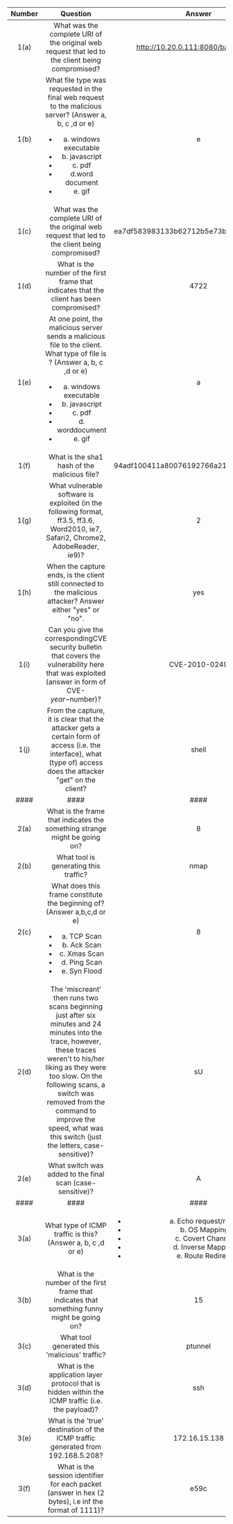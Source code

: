 | Number        | Question      | Answer        | Score |
| :-------------: | :-------------: | :-------------: | :-------------: |
| 1(a) | What was the complete URI of the original web request that led to the client being compromised? | http://10.20.0.111:8080/banking.htm | 1 |
| 1(b) | What file type was requested in the final web request to the malicious server? (Answer a, b, c ,d or e) <ul><li>a. windows executable</li><li>b. javascript</li><li>c. pdf</li><li>d.word document</li><li>e. gif | e | 2 |
| 1(c) | What was the complete URI of the original web request that led to the client being compromised? | ea7df583983133b62712b5e73bffbcd45cc53736 | 2 |
| 1(d) | What is the number of the first frame that indicates that the client has been compromised? | 4722 | 3 |
| 1(e) | At one point, the malicious server sends a malicious file to the client. What type of file is ? (Answer a, b, c ,d or e) <ul><li>a. windows executable</li><li>b. javascript</li><li>c. pdf</li><li>d. worddocument</li><li>e. gif</li></ul> | a | 2 |
| 1(f) | What is the sha1 hash of the malicious file? | 94adf100411a80076192766a214e0ff92da13ab7 | 2 |
| 1(g) | What vulnerable software is exploited (in the following format, ff3.5, ff3.6, Word2010, ie7, Safari2, Chrome2, AdobeReader, ie9)? | 2 |
| 1(h) | When the capture ends, is the client still connected to the malicious attacker? Answer either "yes" or "no". | yes | 2 |
| 1(i) | Can you give the correspondingCVE security bulletin that covers the vulnerability here that was exploited (answer in form of CVE-$year-$number)? | CVE-2010-0249 | 2 |
| 1(j) |  From the capture, it is clear that the attacker gets a certain form of access (i.e. the interface), what (type of) access does the attacker "get" on the client? | shell | 2 |
| #### | #### | #### | #### |
| 2(a) | What is the frame that indicates the something strange might be going on? | 8 | 2 |
| 2(b) | What tool is generating this traffic? | nmap | 1 |
| 2(c) | What does this frame constitute the beginning of? (Answer a,b,c,d or e) <ul><li>a. TCP Scan</li><li>b. Ack Scan</li><li>c. Xmas Scan</li><li>d. Ping Scan</li><li>e. Syn Flood</li></ul> | 8 | 1 |
| 2(d) | The 'miscreant' then runs two scans beginning just after six minutes and 24 minutes into the trace, however, these traces weren't to his/her liking as they were too slow. On the following scans, a switch was removed from the command to improve the speed, what was this switch (just the letters, case-sensitive)?  | sU | 3 |
| 2(e) | What switch was added to the final scan (case-sensitive)? | A | 3 |
| #### | #### | #### | #### |
| 3(a) | What type of ICMP traffic is this? (Answer a, b, c ,d or e) | <ul><li>a. Echo request/reply</li><li>b. OS Mapping</li><li>c. Covert Channel</li><li>d. Inverse Mapping</li><li>e. Route Redirect</li></ul> | c | 1 |
| 3(b) | What is the number of the first frame that indicates that something funny might be going on? | 15 | 2 |
| 3(c) | What tool generated this 'malicious' traffic? | ptunnel | 1 |
| 3(d) | What is the application layer protocol that is hidden within the ICMP traffic (i.e. the payload)? | ssh | 1 |
| 3(e) | What is the 'true' destination of the ICMP traffic generated from 192.168.5.208? | 172.16.15.138 | 3 |
| 3(f) | What is the session identifier for each packet (answer in hex (2 bytes), i.e inf the format of 1111)? | e59c | 1 |
